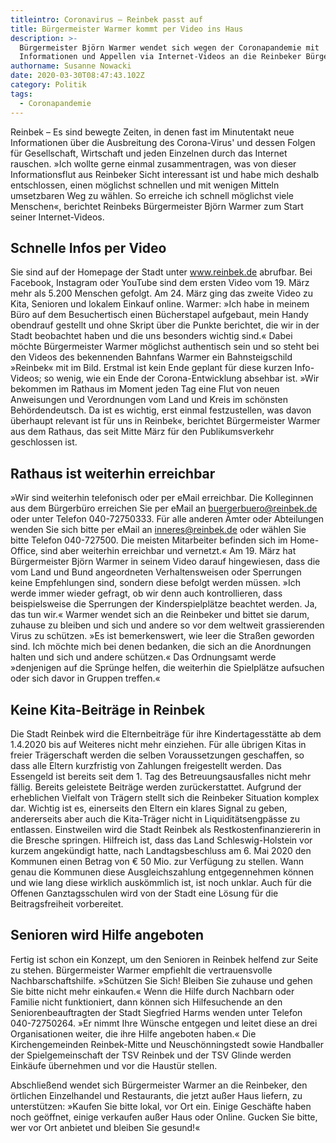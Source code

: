 ```yaml
---
titleintro: Coronavirus – Reinbek passt auf
title: Bürgermeister Warmer kommt per Video ins Haus
description: >-
  Bürgermeister Björn Warmer wendet sich wegen der Coronapandemie mit
  Informationen und Appellen via Internet-Videos an die Reinbeker Bürger*innen.
authorname: Susanne Nowacki
date: 2020-03-30T08:47:43.102Z
category: Politik
tags:
  - Coronapandemie
---
```

Reinbek – Es sind bewegte Zeiten, in denen fast im Minutentakt neue Informationen über die Ausbreitung des Corona-Virus' und dessen Folgen für Gesellschaft, Wirtschaft und jeden Einzelnen durch das Internet rauschen. »Ich wollte gerne einmal zusammentragen, was von dieser Informationsflut aus Reinbeker Sicht interessant ist und habe mich deshalb entschlossen, einen möglichst schnellen und mit wenigen Mitteln umsetzbaren Weg zu wählen. So erreiche ich schnell möglichst viele Menschen«, berichtet Reinbeks Bürgermeister Björn Warmer zum Start seiner Internet-Videos. 

## Schnelle Infos per Video

Sie sind auf der Homepage der Stadt unter www.reinbek.de abrufbar. Bei Facebook, Instagram oder YouTube sind dem ersten Video vom 19. März mehr als 5.200 Menschen gefolgt. Am 24. März ging das zweite Video zu Kita, Senioren und lokalem Einkauf online. Warmer: »Ich habe in meinem Büro auf dem Besuchertisch einen Bücherstapel aufgebaut, mein Handy obendrauf gestellt und ohne Skript über die Punkte berichtet, die wir in der Stadt beobachtet haben und die uns besonders wichtig sind.« 
Dabei möchte Bürgermeister Warmer möglichst authentisch sein und so steht bei den Videos des bekennenden Bahnfans Warmer ein Bahnsteigschild »Reinbek« mit im Bild. Erstmal ist kein Ende geplant für diese kurzen Info-Videos; so wenig, wie ein Ende der Corona-Entwicklung absehbar ist. 
»Wir bekommen im Rathaus im Moment jeden Tag eine Flut von neuen Anweisungen und Verordnungen vom Land und Kreis im schönsten Behördendeutsch. Da ist es wichtig, erst einmal festzustellen, was davon überhaupt relevant ist für uns in Reinbek«, berichtet Bürgermeister Warmer aus dem Rathaus, das seit Mitte März für den Publikumsverkehr geschlossen ist. 

## Rathaus ist weiterhin erreichbar

»Wir sind weiterhin telefonisch oder per eMail erreichbar. Die Kolleginnen aus dem Bürgerbüro erreichen Sie per eMail an buergerbuero@reinbek.de oder unter Telefon 040-72750333. Für alle anderen Ämter oder Abteilungen wenden Sie sich bitte per eMail an inneres@reinbek.de oder wählen Sie bitte Telefon 040-727500. Die meisten Mitarbeiter befinden sich im Home-Office, sind aber weiterhin erreichbar und vernetzt.«  Am 19. März hat Bürgermeister Björn Warmer in seinem Video darauf hingewiesen, dass die vom Land und Bund angeordneten Verhaltensweisen oder Sperrungen keine Empfehlungen sind, sondern diese befolgt werden müssen. »Ich werde immer wieder gefragt, ob wir denn auch kontrollieren, dass beispielsweise die Sperrungen der Kinderspielplätze beachtet werden. Ja, das tun wir.« 
Warmer wendet sich an die Reinbeker und bittet sie darum, zuhause zu bleiben und sich und andere so vor dem weltweit grassierenden Virus zu schützen. »Es ist bemerkenswert, wie leer die Straßen geworden sind. Ich möchte mich bei denen bedanken, die sich an die Anordnungen halten und sich und andere schützen.« Das Ordnungsamt werde »denjenigen auf die Sprünge helfen, die weiterhin die Spielplätze aufsuchen oder sich davor in Gruppen treffen.«

## Keine Kita-Beiträge in Reinbek

Die Stadt Reinbek wird die Elternbeiträge für ihre Kindertagesstätte ab dem 1.4.2020 bis auf Weiteres nicht mehr einziehen. Für alle übrigen Kitas in freier Trägerschaft werden die selben Voraussetzungen geschaffen, so dass alle Eltern kurzfristig von Zahlungen freigestellt werden.  Das Essengeld ist bereits seit dem 1. Tag des Betreuungsausfalles nicht mehr fällig. Bereits geleistete Beiträge werden zurückerstattet. 
Aufgrund der erheblichen Vielfalt von Trägern stellt sich die Reinbeker Situation komplex dar. Wichtig ist es, einerseits den Eltern ein klares Signal zu geben, andererseits aber auch die Kita-Träger nicht in Liquiditätsengpässe zu entlassen. Einstweilen wird die Stadt Reinbek als Restkostenfinanziererin in die Bresche springen. 
Hilfreich ist, dass das Land Schleswig-Holstein vor kurzem angekündigt hatte, nach Landtagsbeschluss am 6. Mai 2020 den Kommunen einen Betrag von € 50 Mio. zur Verfügung zu stellen. Wann genau die Kommunen diese Ausgleichszahlung entgegennehmen können und wie lang diese wirklich auskömmlich ist, ist noch unklar. Auch für die Offenen Ganztagsschulen wird von der Stadt eine Lösung für die Beitragsfreiheit vorbereitet. 

## Senioren wird Hilfe angeboten

Fertig ist schon ein Konzept, um den Senioren in Reinbek helfend zur Seite zu stehen. Bürgermeister Warmer empfiehlt die vertrauensvolle Nachbarschaftshilfe. »Schützen Sie Sich! Bleiben Sie zuhause und gehen Sie bitte nicht mehr einkaufen.« Wenn die Hilfe durch Nachbarn oder Familie nicht funktioniert, dann können sich Hilfesuchende an den Seniorenbeauftragten der Stadt Siegfried Harms wenden unter Telefon 040-72750264. »Er nimmt Ihre Wünsche entgegen und leitet diese an drei Organisationen weiter, die ihre Hilfe angeboten haben.«  Die Kirchengemeinden Reinbek-Mitte und Neuschönningstedt sowie Handballer der Spielgemeinschaft der TSV Reinbek und der TSV Glinde werden Einkäufe übernehmen und vor die Haustür stellen.

Abschließend wendet sich Bürgermeister Warmer an die Reinbeker, den örtlichen Einzelhandel und Restaurants, die jetzt außer Haus liefern, zu unterstützen: »Kaufen Sie bitte lokal, vor Ort ein. Einige Geschäfte haben noch geöffnet, einige verkaufen außer Haus oder Online. Gucken Sie bitte, wer vor Ort anbietet und bleiben Sie gesund!«